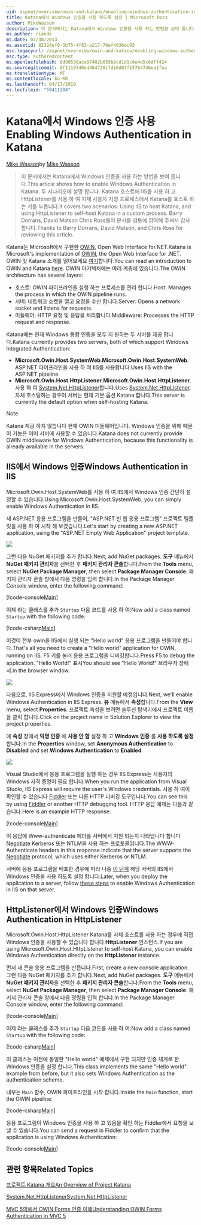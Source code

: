 ```yaml
---
uid: aspnet/overview/owin-and-katana/enabling-windows-authentication-in-katana
title: Katana에서 Windows 인증을 사용 하도록 설정 | Microsoft Docs
author: MikeWasson
description: 이 문서에서는 Katana에서 Windows 인증을 사용 하는 방법을 보여 줍니다. 두 시나리오에 설명 합니다. Katana 호스트에 IIS를 사용 하 여 및 자체 호스트 하는 캐 탈 HttpListener를 사용 하 여...
ms.author: riande
ms.date: 07/30/2013
ms.assetid: 82324ef0-3b75-4f63-a217-76ef4036ec93
msc.legacyurl: /aspnet/overview/owin-and-katana/enabling-windows-authentication-in-katana
msc.type: authoredcontent
ms.openlocfilehash: 6d90538ace07402b655b8cd1d9c6e4d5c6dff424
ms.sourcegitcommit: 0f1119340e4464720cfd16d0ff15764746ea1fea
ms.translationtype: MT
ms.contentlocale: ko-KR
ms.lasthandoff: 04/17/2019
ms.locfileid: "59411204"
---
```

# <a name="enabling-windows-authentication-in-katana"></a><span data-ttu-id="86752-104">Katana에서 Windows 인증 사용</span><span class="sxs-lookup"><span data-stu-id="86752-104">Enabling Windows Authentication in Katana</span></span>

<span data-ttu-id="86752-105">[Mike Wasson](https://github.com/MikeWasson)</span><span class="sxs-lookup"><span data-stu-id="86752-105">by [Mike Wasson](https://github.com/MikeWasson)</span></span>

> <span data-ttu-id="86752-106">이 문서에서는 Katana에서 Windows 인증을 사용 하는 방법을 보여 줍니다.</span><span class="sxs-lookup"><span data-stu-id="86752-106">This article shows how to enable Windows Authentication in Katana.</span></span> <span data-ttu-id="86752-107">두 시나리오에 설명 합니다. Katana 호스트에 IIS를 사용 하 고 HttpListener를 사용 하 여 자체 사용자 지정 프로세스에서 Katana를 호스트 하는 키를 누릅니다.</span><span class="sxs-lookup"><span data-stu-id="86752-107">It covers two scenarios: Using IIS to host Katana, and using HttpListener to self-host Katana in a custom process.</span></span> <span data-ttu-id="86752-108">Barry Dorrans, David Matson Chris Ross를이 문서를 검토에 참여해 주셔서 감사 합니다.</span><span class="sxs-lookup"><span data-stu-id="86752-108">Thanks to Barry Dorrans, David Matson, and Chris Ross for reviewing this article.</span></span>


<span data-ttu-id="86752-109">Katana는 Microsoft에서 구현한 [OWIN](http://owin.org/), Open Web Interface for.NET.</span><span class="sxs-lookup"><span data-stu-id="86752-109">Katana is Microsoft's implementation of [OWIN](http://owin.org/), the Open Web Interface for .NET.</span></span> <span data-ttu-id="86752-110">OWIN 및 Katana 소개를 읽어보세요 [여기](an-overview-of-project-katana.md)합니다.</span><span class="sxs-lookup"><span data-stu-id="86752-110">You can read an introduction to OWIN and Katana [here](an-overview-of-project-katana.md).</span></span> <span data-ttu-id="86752-111">OWIN 아키텍처에는 여러 계층에 있습니다.</span><span class="sxs-lookup"><span data-stu-id="86752-111">The OWIN architecture has several layers:</span></span>

- <span data-ttu-id="86752-112">호스트: OWIN 파이프라인을 실행 하는 프로세스를 관리 합니다.</span><span class="sxs-lookup"><span data-stu-id="86752-112">Host: Manages the process in which the OWIN pipeline runs.</span></span>
- <span data-ttu-id="86752-113">서버: 네트워크 소켓을 열고 요청을 수신 합니다.</span><span class="sxs-lookup"><span data-stu-id="86752-113">Server: Opens a network socket and listens for requests.</span></span>
- <span data-ttu-id="86752-114">미들웨어: HTTP 요청 및 응답을 처리합니다.</span><span class="sxs-lookup"><span data-stu-id="86752-114">Middleware: Processes the HTTP request and response.</span></span>

<span data-ttu-id="86752-115">Katana에는 현재 Windows 통합 인증을 모두 지 원하는 두 서버를 제공 합니다.</span><span class="sxs-lookup"><span data-stu-id="86752-115">Katana currently provides two servers, both of which support Windows Integrated Authentication:</span></span>

- <span data-ttu-id="86752-116">**Microsoft.Owin.Host.SystemWeb**.</span><span class="sxs-lookup"><span data-stu-id="86752-116">**Microsoft.Owin.Host.SystemWeb**.</span></span> <span data-ttu-id="86752-117">ASP.NET 파이프라인을 사용 하 여 IIS를 사용합니다.</span><span class="sxs-lookup"><span data-stu-id="86752-117">Uses IIS with the ASP.NET pipeline.</span></span>
- <span data-ttu-id="86752-118">**Microsoft.Owin.Host.HttpListener**.</span><span class="sxs-lookup"><span data-stu-id="86752-118">**Microsoft.Owin.Host.HttpListener**.</span></span> <span data-ttu-id="86752-119">사용 하 여 [System.Net.HttpListener](https://msdn.microsoft.com/library/system.net.httplistener.aspx)합니다.</span><span class="sxs-lookup"><span data-stu-id="86752-119">Uses [System.Net.HttpListener](https://msdn.microsoft.com/library/system.net.httplistener.aspx).</span></span> <span data-ttu-id="86752-120">자체 호스팅하는 경우이 서버는 현재 기본 옵션 Katana 합니다.</span><span class="sxs-lookup"><span data-stu-id="86752-120">This server is currently the default option when self-hosting Katana.</span></span>

> [!NOTE]
> <span data-ttu-id="86752-121">Katana 제공 하지 않습니다 현재 OWIN 미들웨어입니다. Windows 인증을 위해 때문이 기능은 이미 서버에 사용할 수 있습니다.</span><span class="sxs-lookup"><span data-stu-id="86752-121">Katana does not currently provide OWIN middleware for Windows Authentication, because this functionality is already available in the servers.</span></span>

## <a name="windows-authentication-in-iis"></a><span data-ttu-id="86752-122">IIS에서 Windows 인증</span><span class="sxs-lookup"><span data-stu-id="86752-122">Windows Authentication in IIS</span></span>

<span data-ttu-id="86752-123">Microsoft.Owin.Host.SystemWeb를 사용 하 여 IIS에서 Windows 인증 간단히 설정할 수 있습니다.</span><span class="sxs-lookup"><span data-stu-id="86752-123">Using Microsoft.Owin.Host.SystemWeb, you can simply enable Windows Authentication in IIS.</span></span>

<span data-ttu-id="86752-124">새 ASP.NET 응용 프로그램을 만들어, "ASP.NET 빈 웹 응용 프로그램" 프로젝트 템플릿을 사용 하 여 시작 해 보겠습니다.</span><span class="sxs-lookup"><span data-stu-id="86752-124">Let's start by creating a new ASP.NET application, using the "ASP.NET Empty Web Application" project template.</span></span>

![](enabling-windows-authentication-in-katana/_static/image1.png)

<span data-ttu-id="86752-125">그런 다음 NuGet 패키지를 추가 합니다.</span><span class="sxs-lookup"><span data-stu-id="86752-125">Next, add NuGet packages.</span></span> <span data-ttu-id="86752-126">**도구** 메뉴에서 **NuGet 패키지 관리자**을 선택한 후 **패키지 관리자 콘솔**합니다.</span><span class="sxs-lookup"><span data-stu-id="86752-126">From the **Tools** menu, select **NuGet Package Manager**, then select **Package Manager Console**.</span></span> <span data-ttu-id="86752-127">패키지 관리자 콘솔 창에서 다음 명령을 입력 합니다.</span><span class="sxs-lookup"><span data-stu-id="86752-127">In the Package Manager Console window, enter the following command:</span></span>

[!code-console[Main](enabling-windows-authentication-in-katana/samples/sample1.cmd)]

<span data-ttu-id="86752-128">이제 라는 클래스를 추가 `Startup` 다음 코드를 사용 하 여:</span><span class="sxs-lookup"><span data-stu-id="86752-128">Now add a class named `Startup` with the following code:</span></span>

[!code-csharp[Main](enabling-windows-authentication-in-katana/samples/sample2.cs)]

<span data-ttu-id="86752-129">이것이 전부 owin을 IIS에서 실행 되는 "Hello world" 응용 프로그램을 만들어야 합니다.</span><span class="sxs-lookup"><span data-stu-id="86752-129">That's all you need to create a "Hello world" application for OWIN, running on IIS.</span></span> <span data-ttu-id="86752-130">F5 키를 눌러 응용 프로그램을 디버깅합니다.</span><span class="sxs-lookup"><span data-stu-id="86752-130">Press F5 to debug the application.</span></span> <span data-ttu-id="86752-131">"Hello World!" 표시</span><span class="sxs-lookup"><span data-stu-id="86752-131">You should see "Hello World!"</span></span> <span data-ttu-id="86752-132">브라우저 창에서.</span><span class="sxs-lookup"><span data-stu-id="86752-132">in the browser window.</span></span>

![](enabling-windows-authentication-in-katana/_static/image2.png)

<span data-ttu-id="86752-133">다음으로, IIS Express에서 Windows 인증을 지원할 예정입니다.</span><span class="sxs-lookup"><span data-stu-id="86752-133">Next, we'll enable Windows Authentication in IIS Express.</span></span> <span data-ttu-id="86752-134">**뷰** 메뉴에서 **속성**합니다.</span><span class="sxs-lookup"><span data-stu-id="86752-134">From the **View** menu, select **Properties**.</span></span> <span data-ttu-id="86752-135">프로젝트 속성을 보려면 솔루션 탐색기에서 프로젝트 이름을 클릭 합니다.</span><span class="sxs-lookup"><span data-stu-id="86752-135">Click on the project name in Solution Explorer to view the project properties.</span></span>

<span data-ttu-id="86752-136">에 **속성** 창에서 **익명 인증** 에 **사용 안 함** 설정 하 고 **Windows 인증** 를  **사용 하도록 설정**합니다.</span><span class="sxs-lookup"><span data-stu-id="86752-136">In the **Properties** window, set **Anonymous Authentication** to **Disabled** and set **Windows Authentication** to **Enabled**.</span></span>

![](enabling-windows-authentication-in-katana/_static/image3.png)

<span data-ttu-id="86752-137">Visual Studio에서 응용 프로그램을 실행 하는 경우 IIS Express는 사용자의 Windows 자격 증명이 필요 합니다.</span><span class="sxs-lookup"><span data-stu-id="86752-137">When you run the application from Visual Studio, IIS Express will require the user's Windows credentials.</span></span> <span data-ttu-id="86752-138">사용 하 여이 확인할 수 있습니다 [Fiddler](http://fiddler2.com/home) 또는 다른 HTTP 디버깅 도구입니다.</span><span class="sxs-lookup"><span data-stu-id="86752-138">You can see this by using [Fiddler](http://fiddler2.com/home) or another HTTP debugging tool.</span></span> <span data-ttu-id="86752-139">HTTP 응답 예제는 다음과 같습니다.</span><span class="sxs-lookup"><span data-stu-id="86752-139">Here is an example HTTP response:</span></span>

[!code-console[Main](enabling-windows-authentication-in-katana/samples/sample3.cmd?highlight=1,5-6)]

<span data-ttu-id="86752-140">이 응답에 Www-authenticate 헤더를 서버에서 지원 되는지 나타냅니다 합니다 [Negotiate](http://www.ietf.org/rfc/rfc4559.txt) Kerberos 또는 NTLM을 사용 하는 프로토콜입니다.</span><span class="sxs-lookup"><span data-stu-id="86752-140">The WWW-Authenticate headers in this response indicate that the server supports the [Negotiate](http://www.ietf.org/rfc/rfc4559.txt) protocol, which uses either Kerberos or NTLM.</span></span>

<span data-ttu-id="86752-141">서버에 응용 프로그램을 배포한 경우에 따라 나중 [이 단계](https://www.iis.net/configreference/system.webserver/security/authentication/windowsauthentication) 해당 서버의 IIS에서 Windows 인증을 사용 하도록 설정 합니다.</span><span class="sxs-lookup"><span data-stu-id="86752-141">Later, when you deploy the application to a server, follow [these steps](https://www.iis.net/configreference/system.webserver/security/authentication/windowsauthentication) to enable Windows Authentication in IIS on that server.</span></span>

## <a name="windows-authentication-in-httplistener"></a><span data-ttu-id="86752-142">HttpListener에서 Windows 인증</span><span class="sxs-lookup"><span data-stu-id="86752-142">Windows Authentication in HttpListener</span></span>

<span data-ttu-id="86752-143">Microsoft.Owin.Host.HttpListener Katana를 자체 호스트를 사용 하는 경우에 직접 Windows 인증을 사용할 수 있습니다 합니다 **HttpListener** 인스턴스.</span><span class="sxs-lookup"><span data-stu-id="86752-143">If you are using Microsoft.Owin.Host.HttpListener to self-host Katana, you can enable Windows Authentication directly on the **HttpListener** instance.</span></span>

<span data-ttu-id="86752-144">먼저 새 콘솔 응용 프로그램을 만듭니다.</span><span class="sxs-lookup"><span data-stu-id="86752-144">First, create a new console application.</span></span> <span data-ttu-id="86752-145">그런 다음 NuGet 패키지를 추가 합니다.</span><span class="sxs-lookup"><span data-stu-id="86752-145">Next, add NuGet packages.</span></span> <span data-ttu-id="86752-146">**도구** 메뉴에서 **NuGet 패키지 관리자**을 선택한 후 **패키지 관리자 콘솔**합니다.</span><span class="sxs-lookup"><span data-stu-id="86752-146">From the **Tools** menu, select **NuGet Package Manager**, then select **Package Manager Console**.</span></span> <span data-ttu-id="86752-147">패키지 관리자 콘솔 창에서 다음 명령을 입력 합니다.</span><span class="sxs-lookup"><span data-stu-id="86752-147">In the Package Manager Console window, enter the following command:</span></span>

[!code-console[Main](enabling-windows-authentication-in-katana/samples/sample4.cmd)]

<span data-ttu-id="86752-148">이제 라는 클래스를 추가 `Startup` 다음 코드를 사용 하 여:</span><span class="sxs-lookup"><span data-stu-id="86752-148">Now add a class named `Startup` with the following code:</span></span>

[!code-csharp[Main](enabling-windows-authentication-in-katana/samples/sample5.cs)]

<span data-ttu-id="86752-149">이 클래스는 이전에 동일한 "Hello world" 예제에서 구현 되지만 인증 체계로 한 Windows 인증을 설정 합니다.</span><span class="sxs-lookup"><span data-stu-id="86752-149">This class implements the same "Hello world" example from before, but it also sets Windows Authentication as the authentication scheme.</span></span>

<span data-ttu-id="86752-150">내부는 `Main` 함수, OWIN 파이프라인을 시작 합니다.</span><span class="sxs-lookup"><span data-stu-id="86752-150">Inside the `Main` function, start the OWIN pipeline:</span></span>

[!code-csharp[Main](enabling-windows-authentication-in-katana/samples/sample6.cs)]

<span data-ttu-id="86752-151">응용 프로그램이 Windows 인증을 사용 하 고 있음을 확인 하는 Fiddler에서 요청을 보낼 수 있습니다.</span><span class="sxs-lookup"><span data-stu-id="86752-151">You can send a request in Fiddler to confirm that the application is using Windows Authentication:</span></span>

[!code-console[Main](enabling-windows-authentication-in-katana/samples/sample7.cmd?highlight=1,4-5)]

## <a name="related-topics"></a><span data-ttu-id="86752-152">관련 항목</span><span class="sxs-lookup"><span data-stu-id="86752-152">Related Topics</span></span>

[<span data-ttu-id="86752-153">프로젝트 Katana 개요</span><span class="sxs-lookup"><span data-stu-id="86752-153">An Overview of Project Katana</span></span>](an-overview-of-project-katana.md)

[<span data-ttu-id="86752-154">System.Net.HttpListener</span><span class="sxs-lookup"><span data-stu-id="86752-154">System.Net.HttpListener</span></span>](https://msdn.microsoft.com/library/system.net.httplistener.aspx)

[<span data-ttu-id="86752-155">MVC 5의에서 OWIN Forms 인증 이해</span><span class="sxs-lookup"><span data-stu-id="86752-155">Understanding OWIN Forms Authentication in MVC 5</span></span>](https://blogs.msdn.com/b/webdev/archive/2013/07/03/understanding-owin-forms-authentication-in-mvc-5.aspx)
